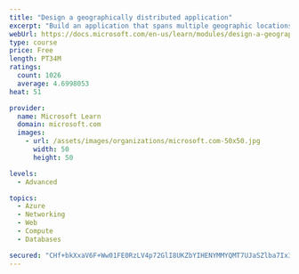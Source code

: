 ```yaml
---
title: "Design a geographically distributed application"
excerpt: "Build an application that spans multiple geographic locations for high availability and resiliency."
webUrl: https://docs.microsoft.com/en-us/learn/modules/design-a-geographically-distributed-application/
type: course
price: Free
length: PT34M
ratings:
  count: 1026
  average: 4.6998053
heat: 51

provider:
  name: Microsoft Learn
  domain: microsoft.com
  images:
    - url: /assets/images/organizations/microsoft.com-50x50.jpg
      width: 50
      height: 50

levels:
  - Advanced

topics:
  - Azure
  - Networking
  - Web
  - Compute
  - Databases

secured: "CHf+bkXxaV6F+Ww01FE0RzLV4p72GlI8UKZbYIHENYMMYQMT7UJaSZlba7Ix39sTuVt3iJHOxOZwyqdGa0vdnPpdJgLNr61GeRMfrJtrjfts1BrG+6oEe2gsJ6pZasFkZknhxfz6z63iAOtJn3LODC0BqSZ9uJSkeFKbjPj50pvk7tsqBHukAr1OoYbXwBCPleZzNj1g0l/HbShh3IANkw4MaxRBpMH05/X9LnpQUBmfzgLY5ijj+Qhucy7LkTlIEwvpsUYqHmOXBOE9ed08fDbhJ3X449p9T7LrKvvnwz6MGT2+2fNmhv82yVBr7OXfSSJuYFt8qGan8P7O3VL6kBZY8e/pt9xJbVfOpPVMih54CYyynSD0XVChkB8/chmGc0/CU7NefhKRnEhO5tG6wV7w5ADiS5KLOXGw/td4O68=;i0PBMaLF/Bc+ekOzzecMHw=="
---
```


